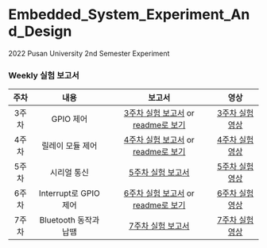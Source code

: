 # Embedded_System_Experiment_And_Design

2022 Pusan University 2nd Semester Experiment

### Weekly 실험 보고서

| 주차  |   내용    |             보고서              | 영상 |
| :---: | :-------: | :---------------------------: | :-------------:|
| 3주차 | GPIO 제어 |  [3주차 실험 보고서](https://docs.google.com/document/d/1S3TbLKwOXcE0FI5cDhaxH21qYTuSy9O4QYeY9Xzx5Nw/edit#heading=h.mld5un901z4f) or [readme로 보기](https://github.com/June222/Embedded_System_Experiment_And_Design/blob/main/Docs/3%EC%A3%BC%EC%B0%A8/README.md) | [3주차 실험영상](https://photos.app.goo.gl/q2yc1pr6bjAf6Hpa6)
| 4주차 | 릴레이 모듈 제어 | [4주차 실험 보고서](https://docs.google.com/document/d/1zdLXMIqsuVv6ymPTZrm7xcxib1LGDU01Mld98F6B1Wk/edit#) or [readme로 보기](https://github.com/June222/Embedded_System_Experiment_And_Design/commit/0a0e7375e8fbb222c5c7cdd7bc06297f727be69b) | [4주차 실험영상](https://photos.app.goo.gl/HDvEW75idBS1ins39)|
| 5주차 | 시리얼 통신 | [5주차 실험 보고서](https://docs.google.com/document/d/1k-exbZ7qgduen7cyoUHztweYzscyKfukxhIkS7De370/edit?usp=sharing) | [5주차 실험영상](https://photos.app.goo.gl/JRMNsTfqTfzaTaDx5)
| 6주차 | Interrupt로 GPIO 제어 | [6주차 실험 보고서](https://docs.google.com/document/d/16tepuv5DA5PHIAux5GeDcnPRzBRpwnazYHM86b31Njg/edit#heading=h.z10t1mu7dlmf) or [readme로 보기]() | [6주차 실험영상](https://photos.app.goo.gl/RnX5UYrkochgCVVy8)
| 7주차 | Bluetooth 동작과 납땜 | [7주차 실험 보고서](https://docs.google.com/document/d/1dVHxr1Nl6x4CWfSRmQ9Pqg0fraUVmwRY9Z6v2Zw9XqM/edit?usp=sharing) |  [7주차 실험영상](https://photos.app.goo.gl/spyhem2qCeN8cpu26)| 
